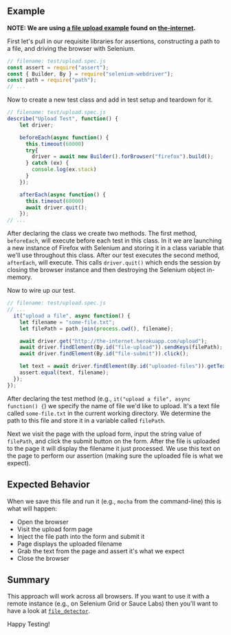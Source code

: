 ## Example

__NOTE: We are using [a file upload example](http://the-internet.herokuapp.com/upload) found on [the-internet](https://github.com/tourdedave/the-internet).__

First let's pull in our requisite libraries for assertions, constructing a path to a file, and driving the browser with Selenium.

```javascript
// filename: test/upload.spec.js
const assert = require("assert");
const { Builder, By } = require("selenium-webdriver");
const path = require("path");
// ...
```

Now to create a new test class and add in test setup and teardown for it.

```javascript
// filename: test/upload.spec.js
describe("Upload Test", function() {
    let driver;

    beforeEach(async function() {
      this.timeout(60000)
      try{
        driver = await new Builder().forBrowser("firefox").build();
      } catch (ex) {
        console.log(ex.stack)
      }
    });

    afterEach(async function() {
      this.timeout(60000)
      await driver.quit();
    });
// ...
```

After declaring the class we create two methods. The first method, `beforeEach`, will execute before each test in this class. In it we are launching a new instance of Firefox with Selenium and storing it in a class variable that we'll use throughout this class. After our test executes the second method, `afterEach`, will execute. This calls `driver.quit()` which ends the session by closing the browser instance and then destroying the Selenium object in-memory.

Now to wire up our test.

```javascript
// filename: test/upload.spec.js
// ...
  it("upload a file", async function() {
    let filename = "some-file.txt";
    let filePath = path.join(process.cwd(), filename);

    await driver.get("http://the-internet.herokuapp.com/upload");
    await driver.findElement(By.id("file-upload")).sendKeys(filePath);
    await driver.findElement(By.id("file-submit")).click();

    let text = await driver.findElement(By.id("uploaded-files")).getText();
    assert.equal(text, filename);
  });
});
```

After declaring the test method (e.g., `it("upload a file", async function() {`) we specify the name of file we'd like to upload. It's a text file called `some-file.txt` in the current working directory. We determine the path to this file and store it in a variable called `filePath`.

Next we visit the page with the upload form, input the string value of `filePath`, and click the submit button on the form. After the file is uploaded to the page it will display the filename it just processed. We use this text on the page to perform our assertion (making sure the uploaded file is what we expect).

## Expected Behavior

When we save this file and run it (e.g., `mocha` from the command-line) this is what will happen:

+ Open the browser
+ Visit the upload form page
+ Inject the file path into the form and submit it
+ Page displays the uploaded filename
+ Grab the text from the page and assert it's what we expect
+ Close the browser

## Summary

This approach will work across all browsers. If you want to use it with a remote instance (e.g., on Selenium Grid or Sauce Labs) then you'll want to have a look at [`file_detector`](https://seleniumhq.github.io/selenium/docs/api/javascript/module/selenium-webdriver/remote/index_exports_FileDetector.html).

Happy Testing!

